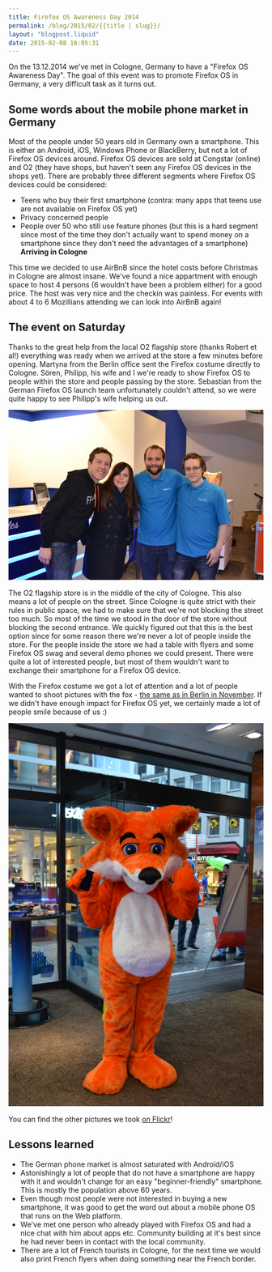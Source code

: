 ```yaml
---
title: Firefox OS Awareness Day 2014
permalink: /blog/2015/02/{{title | slug}}/
layout: "blogpost.liquid"
date: 2015-02-08 16:05:31
---
```


On the 13.12.2014 we've met in Cologne, Germany to have a "Firefox OS Awareness Day". The goal of this event was to promote Firefox OS in Germany, a very difficult task as it turns out.

## Some words about the mobile phone market in Germany

Most of the people under 50 years old in Germany own a smartphone. This is either an Android, iOS, Windows Phone or BlackBerry, but not a lot of Firefox OS devices around. Firefox OS devices are sold at Congstar (online) and O2 (they have shops, but haven't seen any Firefox OS devices in the shops yet). There are probably three different segments where Firefox OS devices could be considered:

*   Teens who buy their first smartphone (contra: many apps that teens use are not available on Firefox OS yet)
*   Privacy concerned people
*   People over 50 who still use feature phones (but this is a hard segment since most of the time they don't actually want to spend money on a smartphone since they don't need the advantages of a smartphone)
**Arriving in Cologne**

This time we decided to use AirBnB since the hotel costs before Christmas in Cologne are almost insane. We've found a nice appartment with enough space to host 4 persons (6 wouldn't have been a problem either) for a good price. The host was very nice and the checkin was painless. For events with about 4 to 6 Mozillians attending we can look into AirBnB again!

## The event on Saturday

Thanks to the great help from the local O2 flagship store (thanks Robert et al!) everything was ready when we arrived at the store a few minutes before opening. Martyna from the Berlin office sent the Firefox costume directly to Cologne. Sören, Philipp, his wife and I we're ready to show Firefox OS to people within the store and people passing by the store. Sebastian from the German Firefox OS launch team unfortunately couldn't attend, so we were quite happy to see Philipp's wife helping us out.

[![Team picture](/images/2015/02/DSC_0126.jpg)](/images/2015/02/DSC_0126.jpg)

The O2 flagship store is in the middle of the city of Cologne. This also means a lot of people on the street. Since Cologne is quite strict with their rules in public space, we had to make sure that we're not blocking the street too much. So most of the time we stood in the door of the store without blocking the second entrance. We quickly figured out that this is the best option since for some reason there we're never a lot of people inside the store. For the people inside the store we had a table with flyers and some Firefox OS swag and several demo phones we could present. There were quite a lot of interested people, but most of them wouldn't want to exchange their smartphone for a Firefox OS device.

With the Firefox costume we got a lot of attention and a lot of people wanted to shoot pictures with the fox - [the same as in Berlin in November](https://www.flickr.com/search/?tags=fx10mozber). If we didn't have enough impact for Firefox OS yet, we certainly made a lot of people smile because of us :)

[![DSC_0019](/images/2015/02/DSC_0019.jpg)](/images/2015/02/DSC_0019.jpg)

You can find the other pictures we took [on Flickr](https://www.flickr.com/photos/128655475@N02/sets/72157650287330397/)!

## Lessons learned

*   The German phone market is almost saturated with Android/iOS
*   Astonishingly a lot of people that do not have a smartphone are happy with it and wouldn't change for an easy "beginner-friendly" smartphone. This is mostly the population above 60 years.
*   Even though most people were not interested in buying a new smartphone, it was good to get the word out about a mobile phone OS that runs on the Web platform.
*   We've met one person who already played with Firefox OS and had a nice chat with him about apps etc. Community building at it's best since he had never been in contact with the local community.
*   There are a lot of French tourists in Cologne, for the next time we would also print French flyers when doing something near the French border.
